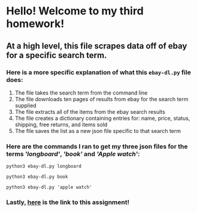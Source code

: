 # Hello! Welcome to my third homework!
## At a high level, this file scrapes data off of ebay for a specific search term.
### Here is a more specific explanation of what this `ebay-dl.py` file does:
1. The file takes the search term from the command line
1. The file downloads ten pages of results from ebay for the search term supplied
1. The file extracts all of the items from the ebay search results
1. The file creates a dictionary containing entries for: name, price, status, shipping, free returns, and items sold
1. The file saves the list as a new json file specific to that search term

### Here are the commands I ran to get my three json files for the terms *'longboard'*, *'book'* and *'Apple watch'*:

<pre><code>python3 ebay-dl.py longboard
</code></pre>
<pre><code>python3 ebay-dl.py book 
</code></pre>
<pre><code>python3 ebay-dl.py 'apple watch'
</code></pre>

### **Lastly,** [here](https://github.com/mikeizbicki/cmc-csci040/tree/2021fall/hw_03) is the link to this assignment!